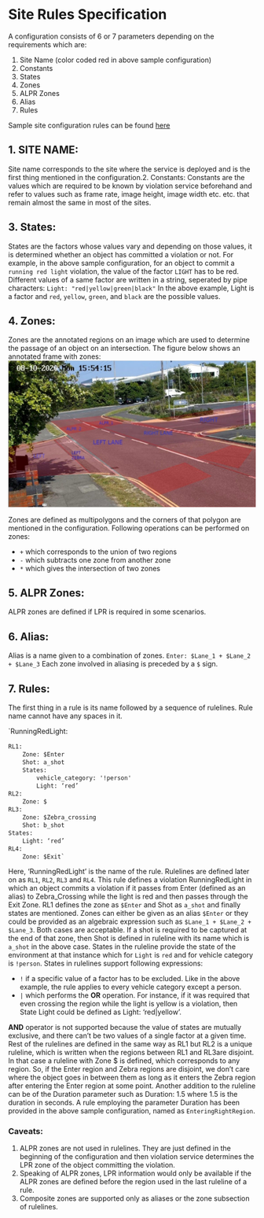 # Site Rules Specification
A configuration consists of 6 or 7 parameters depending on the requirements which are:
1. Site Name (color coded red in above sample configuration)
2. Constants
3. States
4. Zones
5. ALPR Zones
6. Alias
7. Rules

Sample site configuration rules can be found [here](./site_config.yaml)

## 1. SITE NAME:
Site name corresponds to the site where the service is deployed and is the first thing mentioned
in the configuration.2. Constants:
Constants are the values which are required to be known by violation service beforehand and
refer to values such as frame rate, image height, image width etc. etc. that remain almost the
same in most of the sites.

## 3. States:
States are the factors whose values vary and depending on those values, it is determined
whether an object has committed a violation or not. For example, in the above sample
configuration, for an object to commit a `running red light` violation, the value of the factor
`LIGHT` has to be red.
Different values of a same factor are written in a string, seperated by pipe characters:
`Light:​ "red|yellow|green|black"`
In the above example, Light is a factor and `red`, `yellow`, `green`, and `black` are the possible
values.

## 4. Zones:
Zones are the annotated regions on an image which are used to determine the passage of an
object on an intersection. The figure below shows an annotated frame with zones:
![alt text](Isolated.jpg "Title")

Zones are defined as multipolygons and the corners of that polygon are mentioned in the
configuration.
Following operations can be performed on zones:
* `+` which corresponds to the union of two regions
* `-` which subtracts one zone from another zone
* `*` which gives the intersection of two zones

## 5. ALPR Zones:
ALPR zones are defined if LPR is required in some scenarios.

## 6. Alias:
Alias is a name given to a combination of zones.
`Enter:​ $Lane_1 + $Lane_2 + $Lane_3`
Each zone involved in aliasing is preceded by a `$` sign.

## 7. Rules:
The first thing in a rule is its name followed by a sequence of rulelines. Rule name cannot have
any spaces in it.

`RunningRedLight:

    RL1:
        Zone: $Enter
        Shot: a_shot
        States:
            vehicle_category: '!person'
            Light: ‘red’
    RL2:
        Zone: $
    RL3:
        Zone: $Zebra_crossing
        Shot: b_shot
    States:
        Light: ‘red’
    RL4:
        Zone: $Exit`
        

Here, ‘RunningRedLight’ is the name of the rule. Rulelines are defined later on as `RL1`, `RL2`,
`RL3` and `RL4`. This rule defines a violation RunningRedLight in which an object commits a
violation if it passes from Enter (defined as an alias) to Zebra_Crossing while the light is red and
then passes through the Exit Zone.
RL1 defines the zone as `$Enter` and Shot as `a_shot` and finally states are mentioned. Zones can
either be given as an alias `$Enter` or they could be provided as an algebraic expression such as
`$Lane_1 + $Lane_2 + $Lane_3`. Both cases are acceptable. If a shot is required to be captured at
the end of that zone, then Shot is defined in ruleline with its name which is `a_shot` in the above
case. States in the ruleline provide the state of the environment at that instance which for `Light` is
`red` and for vehicle category is `!person`. States in rulelines support following expressions:

* `!` if a specific value of a factor has to be excluded. Like in the above example, the rule
applies to every vehicle category except a person.
* `|` which performs the **OR** operation. For instance, if it was required that even crossing the
region while the light is yellow is a violation, then State Light could be defined as Light:
‘red|yellow’.

**AND** operator is not supported because the value of states are mutually exclusive, and there
can’t be two values of a single factor at a given time. Rest of the rulelines are defined in the same
way as RL1 but RL2 is a unique ruleline, which is written when the regions between RL1 and RL3are disjoint. In that case a ruleline with Zone $ is defined, which corresponds to any region. So, if
the Enter region and Zebra regions are disjoint, we don’t care where the object goes in between
them as long as it enters the Zebra region after entering the Enter region at some point. Another
addition to the ruleline can be of the Duration parameter such as Duration: 1.5 where 1.5 is the
duration in seconds. A rule employing the parameter Duration has been provided in the above
sample configuration, named as `EnteringRightRegion`.

### Caveats:

1. ALPR zones are not used in rulelines. They are just defined in the beginning of the
configuration and then violation service determines the LPR zone of the object
committing the violation.
2. Speaking of ALPR zones, LPR information would only be available if the ALPR zones are
defined before the region used in the last ruleline of a rule.
3. Composite zones are supported only as aliases or the zone subsection of rulelines.